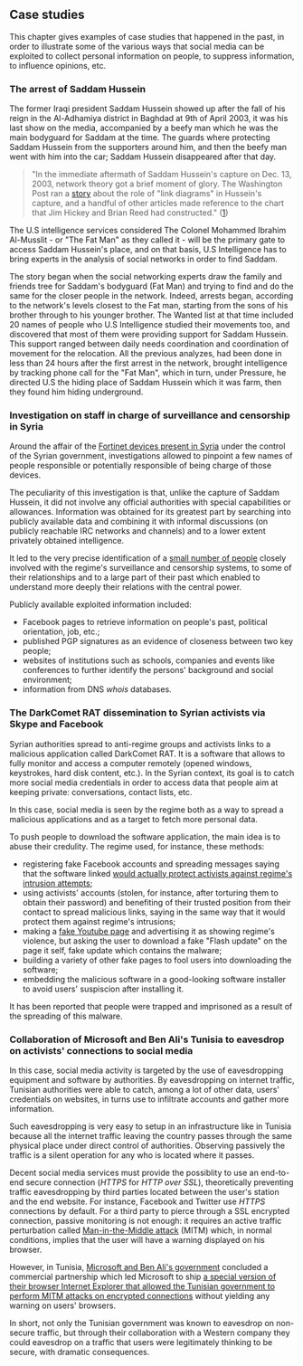 ## Case studies
This chapter gives examples of case studies that happened in the past, in order to illustrate some of the various ways that social media can be exploited to collect personal information on people, to suppress information, to influence opinions, etc.

### The arrest of Saddam Hussein
The former Iraqi president Saddam Hussein showed up after the fall of his reign in the Al-Adhamiya district in Baghdad at 9th of April 2003, it was his last show on the media, accompanied by a beefy man which he was the main bodyguard for Saddam at the time. The guards where protecting Saddam Hussein from the supporters around him, and then the beefy man went with him into the car; Saddam Hussein disappeared after that day.

> "In the immediate aftermath of Saddam Hussein's capture on Dec. 13, 2003, network theory got a brief moment of glory. The Washington Post ran a [story](http://pqasb.pqarchiver.com/washingtonpost/access/499330771.html) about the role of "link diagrams" in Hussein's capture, and a handful of other articles made reference to the chart that Jim Hickey and Brian Reed had constructed." ([1](http://www.slate.com/articles/news_and_politics/searching_for_saddam/2010/02/searching_for_saddam.html))

The U.S intelligence services considered The Colonel Mohammed Ibrahim Al-Musslit - or "The Fat Man" as they called it - will be the primary gate to access Saddam Hussein's place, and on that basis, U.S Intelligence has to bring experts in the analysis of social networks in order to find Saddam.

The story began when the social networking experts draw the family and friends tree for Saddam's bodyguard (Fat Man) and trying to find and do the same for the closer people in the network. 
Indeed, arrests began, according to the network's levels closest to the Fat man, starting from the sons of his brother through to his younger brother. 
The Wanted list at that time included 20 names of people who U.S Intelligence studied their movements too, and discovered that most of them were providing support for Saddam Hussein. 
This support ranged between daily needs coordination and coordination of movement for the relocation.
All the previous analyzes, had been done in less than 24 hours after the first arrest in the network, brought intelligence by tracking phone call for the "Fat Man", which in turn, under Pressure, he directed U.S the hiding place of Saddam Hussein which it was farm, then they found him hiding underground.

### Investigation on staff in charge of surveillance and censorship in Syria
Around the affair of the [Fortinet devices present in Syria](http://bluecabinet.info/wiki/Blue_cabinet/Fortinet/Syria) under the control of the Syrian government, investigations allowed to pinpoint a few names of people responsible or potentially responsible of being charge of those devices.

The peculiarity of this investigation is that, unlike the capture of Saddam Hussein, it did not involve any official authorities with special capabilities or allowances. Information was obtained for its greatest part by searching into publicly available data and combining it with informal discussions (on publicly reachable IRC networks and channels) and to a lower extent privately obtained intelligence.

It led to the very precise identification of a [small number of people](http://bluecabinet.info/wiki/Blue_cabinet/Fortinet/Syria#People_involved_in_massive_surveillance) closely involved with the regime's surveillance and censorship systems, to some of their relationships and to a large part of their past which enabled to understand more deeply their relations with the central power.

Publicly available exploited information included:

- Facebook pages to retrieve information on people's past, political orientation, job, etc.;
- published PGP signatures as an evidence of closeness between two key people;
- websites of institutions such as schools, companies and events like conferences to further identify the persons' background and social environment;
- information from DNS _whois_ databases.

### The DarkComet RAT dissemination to Syrian activists via Skype and Facebook
Syrian authorities spread to anti-regime groups and activists links to a malicious application called DarkComet RAT. It is a software that allows to fully monitor and access a computer remotely (opened windows, keystrokes, hard disk content, etc.). In the Syrian context, its goal is to catch more social media credentials in order to access data that people aim at keeping private: conversations, contact lists, etc.

In this case, social media is seen by the regime both as a way to spread a malicious applications and as a target to fetch more personal data.

To push people to download the software application, the main idea is to abuse their credulity. The regime used, for instance, these methods:

- registering fake Facebook accounts and spreading messages saying that the software linked [would actually protect activists against regime's intrusion attempts](https://www.eff.org/deeplinks/2012/05/fake-skype-encryption-tool-targeted-syrian-activists-promises-security-delivers);
- using activists' accounts (stolen, for instance, after torturing them to obtain their password) and benefiting of their trusted position from their contact to spread malicious links, saying in the same way that it would protect them against regime's intrusions;
- making a [fake Youtube page](https://resources.telecomix.ceops.eu/material/reports/2012-03-07-fake-youtube-spyware.jpg) and advertising it as showing regime's violence, but asking the user to download a fake "Flash update" on the page it self, fake update which contains the malware;
- building a variety of other fake pages to fool users into downloading the software;
- embedding the malicious software in a good-looking software installer to avoid users' suspiscion after installing it.

It has been reported that people were trapped and imprisoned as a result of the spreading of this malware.

### Collaboration of Microsoft and Ben Ali's Tunisia to eavesdrop on activists' connections to social media
In this case, social media activity is targeted by the use of eavesdropping equipment and software by authorities. By eavesdropping on internet traffic, Tunisian authorities were able to catch, among a lot of other data, users' credentials on websites, in turns use to infiltrate accounts and gather more information.

Such eavesdropping is very easy to setup in an infrastructure like in Tunisia because all the internet traffic leaving the country passes through the same physical place under direct control of authorities. Observing passively the traffic is a silent operation for any who is located where it passes.

Decent social media services must provide the possiblity to use an end-to-end secure connection (_HTTPS_ for _HTTP over SSL_), theoretically preventing traffic eavesdropping by third parties located between the user's station and the end website. For instance, Facebook and Twitter use _HTTPS_ connections by default. For a third party to pierce through a SSL encrypted connection, passive monitoring is not enough: it requires an active traffic perturbation called [Man-in-the-Middle attack](https://en.wikipedia.org/wiki/Man-in-the-middle_attack) (MITM) which, in normal conditions, implies that the user will have a warning displayed on his browser.

However, in Tunisia, [Microsoft and Ben Ali's government](https://en.wikipedia.org/wiki/Microsoft_Tunisia_Scandal) concluded a commercial partnership which led Microsoft to ship [a special version of their browser Internet Explorer that allowed the Tunisian government to perform MITM attacks on encrypted connections](https://news.ycombinator.com/item?id=2138565) without yielding any warning on users' browsers.

In short, not only the Tunisian government was known to eavesdrop on non-secure traffic, but through their collaboration with a Western company they could eavesdrop on a traffic that users were legitimately thinking to be secure, with dramatic consequences.


